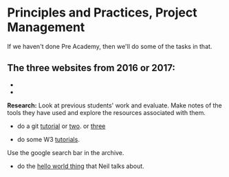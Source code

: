 # Principles and Practices, Project Management

If we haven't done Pre Academy, then we'll do some of the tasks in that.

The three websites from 2016 or 2017:
-
-
-

**Research:** Look at previous students' work and evaluate. Make notes of the tools they have used and explore the resources associated with them. 

- do a git [tutorial](https://try.github.io/levels/1/challenges/1) or [two](http://learngitbranching.js.org/). or [three](https://www.datacamp.com/courses/introduction-to-git-for-data-science)

- do some W3 [tutorials](https://www.w3schools.com/). 

Use the google search bar in the archive. 

- do the [hello world thing](https://helloworldcollection.github.io/) that Neil talks about.